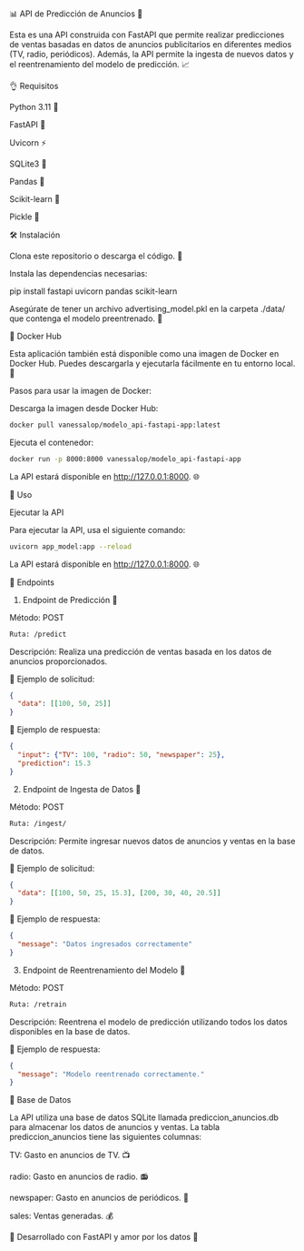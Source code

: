 📊 API de Predicción de Anuncios 🚀

Esta es una API construida con FastAPI que permite realizar predicciones de ventas basadas en datos de anuncios publicitarios en diferentes medios (TV, radio, periódicos). Además, la API permite la ingesta de nuevos datos y el reentrenamiento del modelo de predicción. 📈

👌 Requisitos

Python 3.11 🐍

FastAPI 🚀

Uvicorn ⚡

SQLite3 💃

Pandas 🐼

Scikit-learn 🤖

Pickle 🥒

🛠️ Instalación

Clona este repositorio o descarga el código. 📂

Instala las dependencias necesarias:

pip install fastapi uvicorn pandas scikit-learn

Asegúrate de tener un archivo advertising_model.pkl en la carpeta ./data/ que contenga el modelo preentrenado. 🤖

🐳 Docker Hub

Esta aplicación también está disponible como una imagen de Docker en Docker Hub. Puedes descargarla y ejecutarla fácilmente en tu entorno local. 🐳

Pasos para usar la imagen de Docker:

Descarga la imagen desde Docker Hub:

```bash
docker pull vanessalop/modelo_api-fastapi-app:latest
```

Ejecuta el contenedor:

```bash
docker run -p 8000:8000 vanessalop/modelo_api-fastapi-app
```

La API estará disponible en http://127.0.0.1:8000. 🌐

🚀 Uso

Ejecutar la API

Para ejecutar la API, usa el siguiente comando:

```bash
uvicorn app_model:app --reload
```

La API estará disponible en http://127.0.0.1:8000. 🌐

💪 Endpoints

1. Endpoint de Predicción 🎩

Método: POST

```bash
Ruta: /predict
```

Descripción: Realiza una predicción de ventas basada en los datos de anuncios proporcionados.

📂 Ejemplo de solicitud:

```json
{
  "data": [[100, 50, 25]]
}
```

📂 Ejemplo de respuesta:

```json
{
  "input": {"TV": 100, "radio": 50, "newspaper": 25},
  "prediction": 15.3
}
```

2. Endpoint de Ingesta de Datos 💚

Método: POST

```bash
Ruta: /ingest/
```

Descripción: Permite ingresar nuevos datos de anuncios y ventas en la base de datos.

📂 Ejemplo de solicitud:

```json
{
  "data": [[100, 50, 25, 15.3], [200, 30, 40, 20.5]]
}
```

📂 Ejemplo de respuesta:

```json
{
  "message": "Datos ingresados correctamente"
}
```

3. Endpoint de Reentrenamiento del Modelo 🔄

Método: POST

```bash
Ruta: /retrain
```

Descripción: Reentrena el modelo de predicción utilizando todos los datos disponibles en la base de datos.

📂 Ejemplo de respuesta:

```json
{
  "message": "Modelo reentrenado correctamente."
}
```

💃 Base de Datos

La API utiliza una base de datos SQLite llamada prediccion_anuncios.db para almacenar los datos de anuncios y ventas. La tabla prediccion_anuncios tiene las siguientes columnas:

TV: Gasto en anuncios de TV. 📺

radio: Gasto en anuncios de radio. 📻

newspaper: Gasto en anuncios de periódicos. 📰

sales: Ventas generadas. 💰

🌟 Desarrollado con FastAPI y amor por los datos 💚